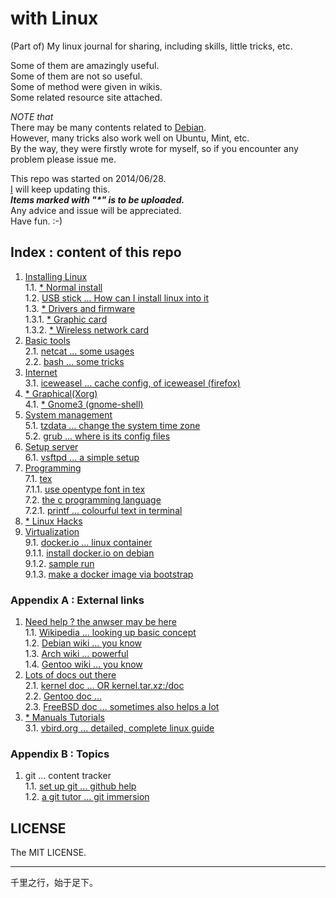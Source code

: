 # with Linux

(Part of) My linux journal for sharing, including skills, little tricks, etc.  
  
Some of them are amazingly useful.  
Some of them are not so useful.  
Some of method were given in wikis.  
Some related resource site attached.  
  
*NOTE that*   
There may be many contents related to [Debian](https://www.debian.org).  
However, many tricks also work well on Ubuntu, Mint, etc.  
By the way, they were firstly wrote for myself, so if you encounter any problem please issue me.  
  
This repo was started on 2014/06/28.  
[I](https://github.com/CDLuminate) will keep updating this.  
___Items marked with "\*" is to be uploaded.___  
Any advice and issue will be appreciated.  
Have fun.  :-)  
  
## Index : content of this repo
1. [Installing Linux](./install)  
1.1. [\* Normal install]()  
1.2. [USB stick ... How can I install linux into it](./install/install-linux-into-usb-stick.txt)  
1.3. [\* Drivers and firmware]()  
1.3.1. [\* Graphic card]()  
1.3.2. [\* Wireless network card]()  
2. [Basic tools](./basic_tools)  
2.1. [netcat ... some usages](./basic_tools/netcat.txt)  
2.2. [bash ... some tricks](./basic_tools/bash_tricks.txt)  
3. [Internet](./internet)  
3.1. [iceweasel ... cache config, of iceweasel (firefox)](./internet/iceweasel-cache.txt)  
4. [\* Graphical(Xorg)]()  
4.1. [\* Gnome3 (gnome-shell)]()  
5. [System management](./config)  
5.1. [tzdata ... change the system time zone](./config/time_zone_change.txt)  
5.2. [grub ... where is its config files](./config/grub_config_file_location.txt)  
6. [Setup server](./server)  
6.1. [vsftpd ... a simple setup](./server/BriefVsftpd.tex)  
7. [Programming](./lang)  
7.1. [tex](./lang/tex)  
7.1.1. [use opentype font in tex](./lang/tex/tex-opentype-font.txt)  
7.2. [the c programming language](./lang/c/)  
7.2.1. [printf ... colourful text in terminal](./lang/c/printf_colour.c)  
8. [\* Linux Hacks]()  
9. [Virtualization](./virt)  
9.1. [docker.io ... linux container](./virt/docker/)  
9.1.1. [install docker.io on debian](./virt/docker/docker.install.txt)  
9.1.2. [sample run](./virt/docker/dockerizing.txt)  
9.1.3. [make a docker image via bootstrap](./virt/docker/docker.make.image.txt)  
  
### Appendix A : External links
1. [Need help ? the anwser may be here](https://google.com)  
1.1. [Wikipedia ... looking up basic concept](http://wikipedia.org)  
1.2. [Debian wiki ... you know](https://wiki.debian.org)  
1.3. [Arch wiki ... powerful](https://wiki.archlinux.org)  
1.4. [Gentoo wiki ... you know](https://wiki.gentoo.org/wiki/Main_Page)  
2. [Lots of docs out there](https://google.com)  
2.1. [kernel doc ... OR kernel.tar.xz:/doc](https://www.kernel.org/doc)  
2.2. [Gentoo doc ...](http://www.gentoo.org/doc)  
2.3. [FreeBSD doc ... sometimes also helps a lot](https://www.freebsd.org/docs.html)  
3. [\* Manuals Tutorials]()  
3.1. [vbird.org ... detailed, complete linux guide](http://linux.vbird.org)  
  
### Appendix B : Topics
1. git ... content tracker  
1.1. [set up git ... github help](https://help.github.com/articles/set-up-git)  
1.2. [a git tutor ... git immersion](http://gitimmersion.com/)  

## LICENSE
The MIT LICENSE.  

---
千里之行，始于足下。
